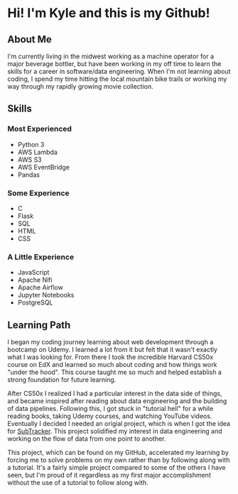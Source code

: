 # Hi! I'm Kyle and this is my Github!
## About Me
I'm currently living in the midwest working as a machine operator for a major beverage bottler, but have been working in my off time to learn the skills for a career in software/data engineering. When I'm not learning about coding, I spend my time hitting the local mountain bike trails or working my way through my rapidly growing movie collection.

## Skills
### Most Experienced
* Python 3
* AWS Lambda
* AWS S3
* AWS EventBridge
* Pandas

### Some Experience
* C
* Flask
* SQL
* HTML
* CSS

### A Little Experience
* JavaScript
* Apache Nifi
* Apache Airflow
* Jupyter Notebooks
* PostgreSQL

## Learning Path
I began my coding journey learning about web development through a bootcamp on Udemy. I learned a lot from it but felt that it wasn't exactly what I was looking for. From there I took the incredible Harvard CS50x course on EdX and learned so much about coding and how things work "under the hood". This course taught me so much and helped establish a strong foundation for future learning.

After CS50x I realized I had a particular interest in the data side of things, and became inspired after reading about data engineering and the building of data pipelines. Following this, I got stuck in "tutorial hell" for a while reading books, taking Udemy courses, and watching YouTube videos. Eventually I decided I needed an origial project, which is when I got the idea for [SubTracker](https://github.com/kjqmiller/SubTracker/blob/main/README.md). This project solidified my interest in data engineering and working on the flow of data from one point to another.

This project, which can be found on my GitHub, accelerated my learning by forcing me to solve problems on my own rather than by following along with a tutorial. It's a fairly simple project compared to some of the others I have seen, but I'm proud of it regardless as my first major accomplishment without the use of a tutorial to follow along with.


<!---
kjqmiller/kjqmiller is a ✨ special ✨ repository because its `README.md` (this file) appears on your GitHub profile.
You can click the Preview link to take a look at your changes.
--->
